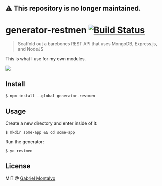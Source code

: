 ## ⚠️ This repository is no longer maintained.

# generator-restmen [![Build Status](https://travis-ci.org/gmontalvoriv/generator-restmen.svg?branch=master)](https://travis-ci.org/gmontalvoriv/generator-restmen)

> Scaffold out a barebones REST API that uses MongoDB, Express.js, and NodeJS

This is what I use for my own modules.

![](https://github.com/gmontalvoriv/generator-restmen/blob/master/Screenshot.png)

## Install

```
$ npm install --global generator-restmen
```
## Usage

Create a new directory and enter inside of it:

```
$ mkdir some-app && cd some-app
```

Run the generator: 

```
$ yo restmen
```

## License

MIT @ [Gabriel Montalvo](http://gmontalvoriv.github.io/)
